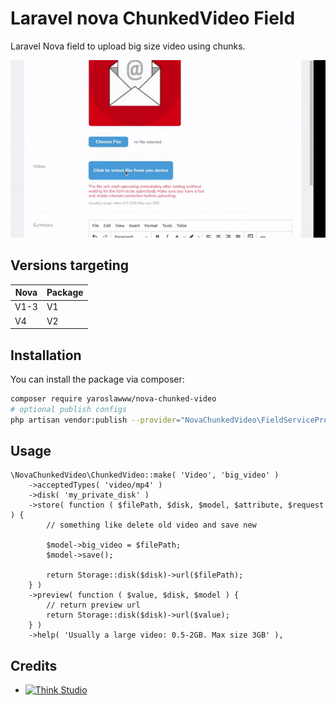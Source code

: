 # Laravel nova ChunkedVideo Field

Laravel Nova field to upload big size video using chunks.

![](doc/assets/video-upload-example.gif)

## Versions targeting

| Nova | Package |
|------|---------|
| V1-3 | V1      |
| V4   | V2      |


## Installation

You can install the package via composer:

```bash
composer require yaroslawww/nova-chunked-video
# optional publish configs
php artisan vendor:publish --provider="NovaChunkedVideo\FieldServiceProvider" --tag="config"
```

## Usage

```injectablephp
\NovaChunkedVideo\ChunkedVideo::make( 'Video', 'big_video' )
    ->acceptedTypes( 'video/mp4' )
    ->disk( 'my_private_disk' )
    ->store( function ( $filePath, $disk, $model, $attribute, $request ) {
        // something like delete old video and save new
        
        $model->big_video = $filePath;
        $model->save();
        
        return Storage::disk($disk)->url($filePath);
    } )
    ->preview( function ( $value, $disk, $model ) {
        // return preview url
        return Storage::disk($disk)->url($value);
    } )
    ->help( 'Usually a large video: 0.5-2GB. Max size 3GB' ),
```

## Credits

- [![Think Studio](https://yaroslawww.github.io/images/sponsors/packages/logo-think-studio.png)](https://think.studio/)
